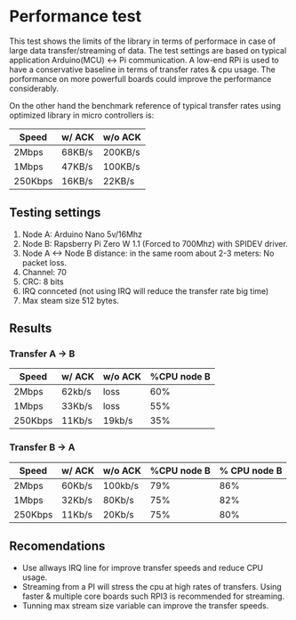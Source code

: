 # Performance test

This test shows the limits of the library in terms of performace in case of large data transfer/streaming of data. The test settings are based on typical application Arduino(MCU) <-> Pi communication. A low-end RPi is used to have a conservative baseline in terms of transfer rates & cpu usage. The porformance on more powerfull boards could improve the performance considerably.

On the other hand the benchmark reference of typical transfer rates using optimized library in micro controllers is:

| Speed  | w/ ACK    | w/o ACK |
| -----  | --------- | ------- |
| 2Mbps  | 68KB/s    | 200KB/s |
| 1Mbps  | 47KB/s    | 100KB/s |
| 250Kbps| 16KB/s    | 22KB/s |


## Testing settings

1. Node A: Arduino Nano 5v/16Mhz
2. Node B: Rapsberry Pi Zero W 1.1 (Forced to 700Mhz) with SPIDEV driver.
3. Node A <-> Node B distance: in the same room about 2-3 meters: No packet loss.
4. Channel: 70
5. CRC: 8 bits
6. IRQ connceted (not using IRQ will reduce the transfer rate big time)
7. Max steam size 512 bytes.


## Results

### Transfer A -> B

| Speed  | w/ ACK    | w/o ACK | %CPU node B |
| -----  | --------- | ------- | ----------- |
| 2Mbps  | 62kb/s    |  loss   | 60%         |
| 1Mbps  | 33Kb/s    |  loss   | 55%         |
| 250Kbps| 11Kb/s    | 19kb/s  | 35%         |

### Transfer B -> A

| Speed  | w/ ACK    | w/o ACK | %CPU node B | % CPU node B |
| -----  | --------- | ------- | ----------- | ------------ |
| 2Mbps  |  60Kb/s   | 100kb/s |  79%        | 86%          |
| 1Mbps  |  32Kb/s   |  80Kb/s |  75%        | 82%          |
| 250Kbps|  11Kb/s   |  20Kb/s |  75%        | 80%          |

## Recomendations

- Use allways IRQ line for improve transfer speeds and reduce CPU usage.
- Streaming from a PI will stress the cpu at high rates of transfers. Using faster & multiple core boards such RPI3 is recommended for streaming.
- Tunning max stream size variable can improve the transfer speeds.
